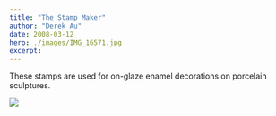 ```yaml
---
title: "The Stamp Maker"
author: "Derek Au"
date: 2008-03-12
hero: ./images/IMG_16571.jpg
excerpt: 
---
```


These stamps are used for on-glaze enamel decorations on porcelain sculptures.

![](./images/IMG_16691.jpg)
